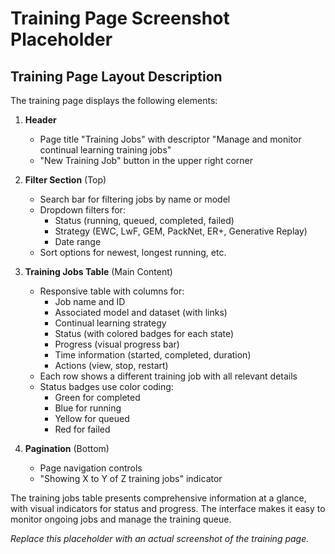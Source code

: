 # Training Page Screenshot Placeholder

## Training Page Layout Description

The training page displays the following elements:

1. **Header**
   - Page title "Training Jobs" with descriptor "Manage and monitor continual learning training jobs"
   - "New Training Job" button in the upper right corner

2. **Filter Section** (Top)
   - Search bar for filtering jobs by name or model
   - Dropdown filters for:
     - Status (running, queued, completed, failed)
     - Strategy (EWC, LwF, GEM, PackNet, ER+, Generative Replay)
     - Date range
   - Sort options for newest, longest running, etc.

3. **Training Jobs Table** (Main Content)
   - Responsive table with columns for:
     - Job name and ID
     - Associated model and dataset (with links)
     - Continual learning strategy
     - Status (with colored badges for each state)
     - Progress (visual progress bar)
     - Time information (started, completed, duration)
     - Actions (view, stop, restart)
   - Each row shows a different training job with all relevant details
   - Status badges use color coding: 
     - Green for completed
     - Blue for running
     - Yellow for queued
     - Red for failed

4. **Pagination** (Bottom)
   - Page navigation controls
   - "Showing X to Y of Z training jobs" indicator

The training jobs table presents comprehensive information at a glance, with visual indicators for status and progress. The interface makes it easy to monitor ongoing jobs and manage the training queue.

*Replace this placeholder with an actual screenshot of the training page.* 